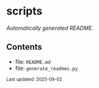 <!-- templates/folder.md.j2 -->
# scripts
_Automatically generated README._

## Contents
- file: `README.md` 
- file: `generate_readmes.py` 


<sub>Last updated: 2025-09-02</sub>
